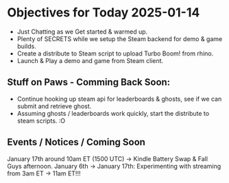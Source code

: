 # Objectives for Today 2025-01-14

- Just Chatting as we Get started & warmed up.
- Plenty of SECRETS while we setup the Steam backend for demo & game builds.
- Create a distribute to Steam script to upload Turbo Boom! from rhino.
- Launch & Play a demo and game from Steam client.
  
## Stuff on Paws - Comming Back Soon:
- Continue hooking up steam api for leaderboards & ghosts, see if we can submit and retrieve ghost.
- Assuming ghosts / leaderboards work quickly, start the distribute to steam scripts. :O

## Events / Notices / Coming Soon

January 17th around 10am ET (1500 UTC) -> Kindle Battery Swap & Fall Guys afternoon.
January 6th -> January 17th: Experimenting with streaming from 3am ET -> 11am ET!!!


